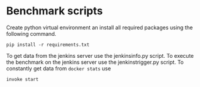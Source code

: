 # Benchmark scripts
Create python virtual environment an install all required packages using the following command.
```{bash}
pip install -r requirements.txt
```
To get data from the jenkins server use the jenkinsinfo.py script. 
To execute the benchmark on the jenkins server use the jenkinstrigger.py script.
To constantly get data from `docker stats` use
```{bash}
invoke start
```
